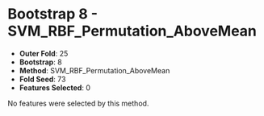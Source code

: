 # Bootstrap 8 - SVM_RBF_Permutation_AboveMean

- **Outer Fold**: 25
- **Bootstrap**: 8
- **Method**: SVM_RBF_Permutation_AboveMean
- **Fold Seed**: 73
- **Features Selected**: 0

No features were selected by this method.
